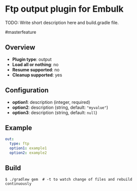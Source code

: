 # Ftp output plugin for Embulk
TODO: Write short description here and build.gradle file.

#masterfeature

## Overview

* **Plugin type**: output
* **Load all or nothing**: no
* **Resume supported**: no
* **Cleanup supported**: yes


## Configuration

- **option1**: description (integer, required)
- **option2**: description (string, default: `"myvalue"`)
- **option3**: description (string, default: `null`)

## Example

```yaml
out:
  type: ftp
  option1: example1
  option2: example2
```


## Build

```
$ ./gradlew gem  # -t to watch change of files and rebuild continuously
```
